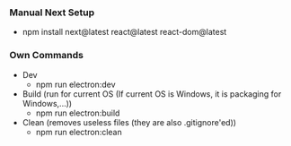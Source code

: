 ### Manual Next Setup

- npm install next@latest react@latest react-dom@latest

### Own Commands

- Dev
    - npm run electron:dev
- Build (run for current OS (If current OS is Windows, it is packaging for Windows,...))
    - npm run electron:build
- Clean (removes useless files (they are also .gitignore'ed))
    - npm run electron:clean